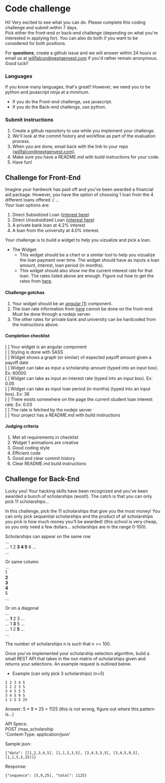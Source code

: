 # Code challenge

Hi! Very excited to see what you can do. Please complete this coding challenge and submit within 7 days.    
Pick either the front-end or back-end challenge (depending on what you're interested in applying for). You can also do both if you want to be considered for both positions.   

For **questions**, create a github issue and we will answer within 24 hours or email us at willfalcon@nextgenvest.com if you'd rather remain anonymous.   
Good luck!!   

### Languages
If you know many languages, that's great!! However, we need you to be python and javascript ninja at a minimum.       
- If you do the Front-end challenge, use javascript.    
- If you do the Back-end challenge, use python.   


### Submit instructions     
1. Create a github repository to use while you implement your challenge.    
2. We'll look at the commit history and workflow as part of the evaluation process.   
3. When you are done, email back with the link to your repo (willfalcon@nextgenvest.com).    
4. Make sure you have a README.md with build instructions for your code.    
5. Have fun!    

## Challenge for Front-End    
Imagine your hardwork has paid off and you've been awarded a financial aid package. However, you have the option of choosing 1 loan from the 4 different loans offered :/ ...   
Your loan options are:    
1. Direct Subsidized Loan ([interest here](https://studentaid.ed.gov/sa/types/loans/interest-rates))   
2. Direct Unsubsidized Loan ([interest here](https://studentaid.ed.gov/sa/types/loans/interest-rates))   
3. A private bank loan at 4.2% interest    
4. A loan from the university at 4.0% interest.   

Your challenge is to build a widget to help you vizualize and pick a loan.    
- The Widget: 
  - This widget should be a chart or a similar tool to help you vizualize the loan payment over time. The widget should have as inputs a loan amount, interest, loan period (in months).    
  - This widget should also show me the current interest rate for that loan. The rates listed above are enough. Figure out how to get the rates from [here](https://studentaid.ed.gov/sa/types/loans/interest-rates).      

#### Challenge gotchas    
1. Your widget should be an [angular (1)](https://angularjs.org/) component.   
2. The loan rate information from [here](https://studentaid.ed.gov/sa/types/loans/interest-rates) cannot be done on the front-end. Must be done through a nodejs server.  
3. The other rates for private bank and university can be hardcoded from the instructions above.    

#### Completion checklist    
[ ] Your widget is an angular component    
[ ] Styling is done with SASS    
[ ] Widget shows a graph (or similar) of expected payoff amount given a payoff date           
[ ] Widget can take as input a scholarship amount (typed into an input box). Ex: 60000  
[ ] Widget can take as input an interest rate (typed into an input box). Ex: 0.05    
[ ] Widget can take as input loan period (in months) (typed into an input box). Ex: 36    
[ ] There exists somewhere on the page the current student loan interest rate. Ex: 0.03   
[ ] The rate is fetched by the nodejs server   
[ ] Your project has a README.md with build instructions   

#### Judging criteria    
1. Met all requirements in checklist   
2. Widget 1 animations are creative    
3. Good coding style   
4. Efficient code    
5. Good and clear commit history   
6. Clear README.md build instructions   


## Challenge for Back-End
Lucky you! Your hacking skills have been recognized and you've been awarded a bunch of scholarships (woot!). The catch is that you can only pick 11 scholarships...    

In this challenge, pick the 11 scholarships that give you the most money! You can only pick sequential scholarships and the product of all scholarships you pick is how much money you'll be awarded! (this school is very cheap, so you only need a few dollars... scholarships are in the range 0-100).  

Scholarships can appear on the same row   
...    
... 1 2 **3 4 5** 6 ...    
...    
    
Or same column   
...    
1    
**2**    
**3**    
**4**    
5    
...    

Or on a diagonal    
...    
... **1** 2 3 ...     
... 1 **3** 5 ...    
... 1 2 **5** ...    
...    

The number of scholarships n is such that n >= 100.    

Once you've implemented your scholarship selection algorithm, build a small REST API that takes in the nxn matrix of scholarships given and returns your selections. An example request is outlined below.    

- Example (can only pick 3 scholarships) (n=5)          
```
1 2 3 4 5    
1 1 2 3 5   
3 4 5 5 5    
3 4 5 9 5    
1 1 5 5 25    
```

Answer: 5 * 9 * 25 = 1125   (this is not wrong, figure out where this pattern is...)    

API Specs:    
POST /max_scholarship     
'Content-Type: application/json'    

Sample json:    
```
{"data": [[1,2,3,4,5], [1,1,2,3,5], [3,4,5,5,5], [3,4,5,9,5], [1,1,5,5,25]]}
```    

Response:    
```
{"sequence": [5,9,25], "total": 1125}
```    
